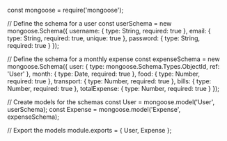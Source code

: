 const mongoose = require('mongoose');

// Define the schema for a user
const userSchema = new mongoose.Schema({
username: {
type: String,
required: true
},
email: {
type: String,
required: true,
unique: true
},
password: {
type: String,
required: true
}
});

// Define the schema for a monthly expense
const expenseSchema = new mongoose.Schema({
user: {
type: mongoose.Schema.Types.ObjectId,
ref: 'User'
},
month: {
type: Date,
required: true
},
food: {
type: Number,
required: true
},
transport: {
type: Number,
required: true
},
bills: {
type: Number,
required: true
},
totalExpense: {
type: Number,
required: true
}
});

// Create models for the schemas
const User = mongoose.model('User', userSchema);
const Expense = mongoose.model('Expense', expenseSchema);

// Export the models
module.exports = {
User,
Expense
};
